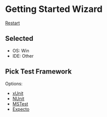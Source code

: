 # Getting Started Wizard

[Restart](/docs/wiz/readme.md)

## Selected

* OS: Win
* IDE: Other

## Pick Test Framework

Options:
 * [xUnit](result_Win_Other_xUnit.md)
 * [NUnit](result_Win_Other_NUnit.md)
 * [MSTest](result_Win_Other_MSTest.md)
 * [Expecto](result_Win_Other_Expecto.md)
